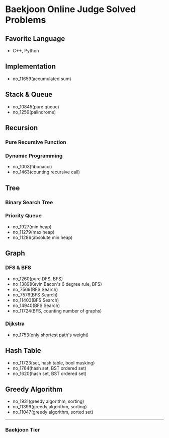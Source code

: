 # Baekjoon Online Judge Solved Problems
## Favorite Language
- C++, Python

## Implementation
- no_11659(accumulated sum)

## Stack & Queue
- no_10845(pure queue)
- no_1259(palindrome)

## Recursion
### Pure Recursive Function

### Dynamic Programming
- no_1003(fibonacci)
- no_1463(counting recursive call)

## Tree
### Binary Search Tree

### Priority Queue
- no_1927(min heap)
- no_11279(max heap)
- no_11286(absolute min heap)

## Graph
### DFS & BFS
- no_1260(pure DFS, BFS)
- no_1389(Kevin Bacon's 6 degree rule, BFS)
- no_7569(BFS Search)
- no_7576(BFS Search)
- no_11403(BFS Search)
- no_14940(BFS Search)
- no_11724(BFS, counting number of graphs)

### Dijkstra
- no_1753(only shortest path's weight)

## Hash Table
- no_11723(set, hash table, bool masking)
- no_1764(hash set, BST ordered set)
- no_1620(hash set, BST ordered set)

## Greedy Algorithm
- no_1931(greedy algorithm, sorting)
- no_11399(greedy algorithm, sorting)
- no_11047(greedy algorithm, sorted set)

---

### Baekjoon Tier
